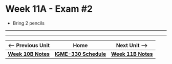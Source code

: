 # Week 11A - Exam #2
- Bring 2 pencils

---
---

| <-- Previous Unit | Home | Next Unit -->
| --- | --- | --- 
| [**Week 10B Notes**](10B.md)  |  [**IGME-330 Schedule**](../schedule.md) | [**Week 11B Notes**](11B.md)
